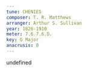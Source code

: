 ```yaml
---
tune: CHENIES
composer: T. R. Matthews
arranger: Arthur S. Sullivan
year: 1826-1910
meter: 7.6.7.6.D.
key: G Major
anacrusis: 0
---
```

undefined